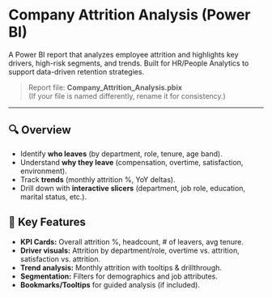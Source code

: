 # Company Attrition Analysis (Power BI)

A Power BI report that analyzes employee attrition and highlights key drivers, high-risk segments, and trends. Built for HR/People Analytics to support data-driven retention strategies.

> Report file: **Company_Attrition_Analysis.pbix**  
> (If your file is named differently, rename it for consistency.)

---

## 🔍 Overview
- Identify **who leaves** (by department, role, tenure, age band).
- Understand **why they leave** (compensation, overtime, satisfaction, environment).
- Track **trends** (monthly attrition %, YoY deltas).
- Drill down with **interactive slicers** (department, job role, education, marital status, etc.).

## 🧩 Key Features
- **KPI Cards:** Overall attrition %, headcount, # of leavers, avg tenure.
- **Driver visuals:** Attrition by department/role, overtime vs. attrition, satisfaction vs. attrition.
- **Trend analysis:** Monthly attrition with tooltips & drillthrough.
- **Segmentation:** Filters for demographics and job attributes.
- **Bookmarks/Tooltips** for guided analysis (if included).


